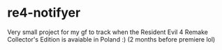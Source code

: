 # re4-notifyer
Very small project for my gf to track when the Resident Evil 4 Remake Collector's Edition is avaiable in Poland :) (2 months before premiere lol)
